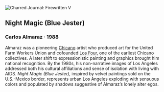 <div class="artwork-of-the-day">
  <div class="container">
    <div class="img-wrapper">
      <img
        src="https://uploads4.wikiart.org/00330/images/carlos-almaraz/night-magic-blue-jester-1988.jpg!Large.jpg"
        alt="Charred Journal: Firewritten V" />
    </div>
    <div class="artwork-detail">
      <div class="artwork-origin"> 
        <h2 class="artwork-name">Night Magic (Blue Jester)</h2>
        <h3 class="artist">
          Carlos Almaraz
                    ·  1988
        </h3>
      </div>
      <p class="description">
        <span class="artwork-description-text ng-binding" ng-bind-html="viewModel.ArtworkOfTheDay.Description | unsafe">Almaraz was a pioneering <a target="_blank" href="https://www.wikiart.org/en/artists-by-art-movement/chicano-art-movement">Chicano</a> artist who produced art for the United Farm Workers Union and cofounded <a target="_blank" href="https://www.wikiart.org/en/artists-by-painting-school/los-four">Los Four</a>, one of the earliest Chicano collectives. A later shift to expressionistic painting and graphics brought him national recognition. By the 1980s, his non-narrative images of Los Angeles addressed both his cultural affiliations and sense of isolation with living with AIDS. <i>Night Magic (Blue Jester)</i>, inspired by velvet paintings sold on the U.S.-Mexico border, represents urban Los Angeles exploding with sensuous colors and populated by shadows suggestive of Almaraz’s lonely alter egos.</span>
                        <div class="text-shadow-container" ng-show="showShadow" style=""></div>
      </p>
    </div>
  </div>

</div>
